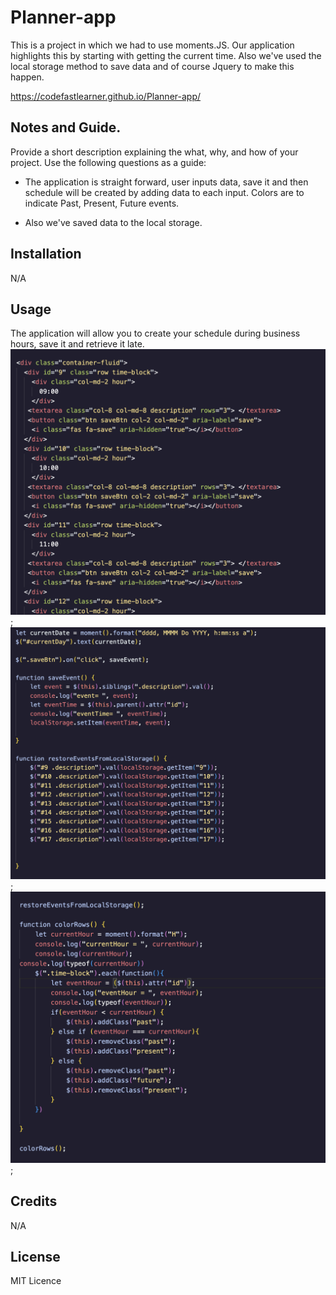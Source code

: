 # Planner-app

This is a project in which we had to use moments.JS. Our application highlights this by starting with getting the current time. Also we've used the local storage method to save data and of course Jquery to make this happen.

https://codefastlearner.github.io/Planner-app/

## Notes and Guide.

Provide a short description explaining the what, why, and how of your project. Use the following questions as a guide:

- The application is straight forward, user inputs data, save it and then schedule will be created by adding data to each input. Colors are to indicate Past, Present, Future events.

- Also we've saved data to the local storage.

## Installation

N/A

## Usage

The application will allow you to create your schedule during business hours, save it and retrieve it late.
![Html code block ](./assets/images/Screenshot%202023-01-30%20at%2013.11.16.png);
![Js functionality ](./assets/images/Screenshot%202023-01-30%20at%2013.12.10.png);
![Jquery ](./assets/images/Screenshot%202023-01-30%20at%2013.12.22.png);

## Credits

N/A

## License

MIT Licence
